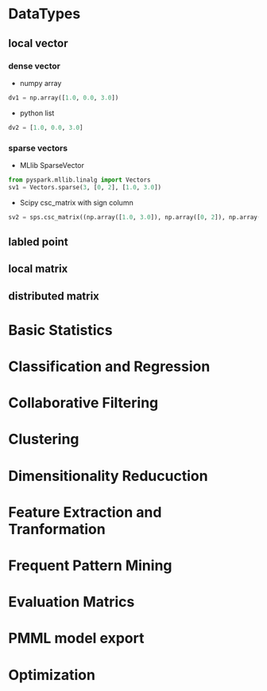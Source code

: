 # DataTypes
## local vector
### dense vector
* numpy array

```python
dv1 = np.array([1.0, 0.0, 3.0])
```
* python list

```python
dv2 = [1.0, 0.0, 3.0]
```
### sparse vectors
* MLlib SparseVector

```python
from pyspark.mllib.linalg import Vectors
sv1 = Vectors.sparse(3, [0, 2], [1.0, 3.0])
```
* Scipy csc_matrix with  sign column

```python
sv2 = sps.csc_matrix((np.array([1.0, 3.0]), np.array([0, 2]), np.array([0, 2])), shape=(3, 1))
```
## labled point
## local matrix
## distributed matrix


# Basic Statistics

# Classification and Regression


# Collaborative Filtering

# Clustering

# Dimensitionality Reducuction

# Feature Extraction and Tranformation

# Frequent Pattern Mining

# Evaluation Matrics

# PMML model export

# Optimization